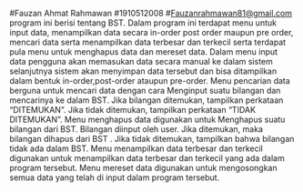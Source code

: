#Fauzan Ahmat Rahmawan
#1910512008
#Fauzanrahmawan81@gmail.com
program ini berisi tentang BST. Dalam program ini terdapat menu untuk input data, menampilkan data secara in-order post order maupun pre order, mencari data serta menampilkan data terbesar dan terkecil serta terdapat pula menu untuk menghapus data dan mereset data.
Dalam menu input data pengguna akan memasukan data secara manual ke dalam sistem selanjutnya sistem akan menyimpan data tersebut dan bisa ditampilkan dalam bentuk in-order,post-order ataupun pre-order.
Menu pencarian data berguna untuk mencari data dengan cara Menginput suatu bilangan dan mencarinya ke dalam BST. Jika bilangan ditemukan, tampilkan perkataan “DITEMUKAN”. Jika tidak ditemukan, tampilkan perkataan “TIDAK DITEMUKAN”.
Menu menghapus data digunakan untuk Menghapus suatu bilangan dari BST. Bilangan diinput oleh user. Jika ditemukan, maka bilangan dihapus dari BST . Jika tidak ditemukan, tampilkan bahwa bilangan tidak ada dalam BST. 
Menu menampilkan data terbesar dan terkecil digunakan untuk menampilkan data terbesar dan terkecil yang ada dalam program tersebut.
Menu mereset data digunakan untuk mengosongkan semua data yang telah di input dalam program tersebut.
